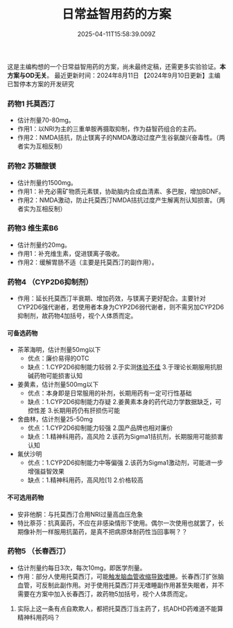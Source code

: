 ﻿---
title: 日常益智用药的方案
description: 
published: true
date: 2025-04-11T15:58:39.009Z
tags: 
editor: markdown
dateCreated: 2025-04-12T10:05:12.112Z
---

这是主编构想的一个日常益智用药的方案，尚未最终定稿，还需更多实验验证。**本方案与OD无关**。
最近更新时间：2024年8月11日
【2024年9月10日更新】主编已暂停本方案的开发研究
### 药物1 托莫西汀
- 估计剂量70-80mg。
- 作用1：以NRI为主的三重单胺再摄取抑制，作为益智药组合的主药。
- 作用2：NMDA拮抗，防止镁离子的NMDA激动过度产生谷氨酸兴奋毒性。（两者实为互相反制）
### 药物2 苏糖酸镁
- 估计剂量约1500mg。
- 作用1：补充必需矿物质元素镁，协助脑内合成血清素、多巴胺，增加BDNF。
- 作用2：NMDA激动，防止托莫西汀NMDA拮抗过度产生解离剂认知损害。（两者实为互相反制）
### 药物3 维生素B6
- 估计剂量约20mg。
- 作用1：补充维生素，促进镁离子吸收。
- 作用2：缓解胃肠不适（主要是托莫西汀的副作用）。
### 药物4 （CYP2D6抑制剂）
- 作用：延长托莫西汀半衰期、增加药效，与镁离子更好配合。主要针对CYP2D6强代谢者，若使用者本身为CYP2D6弱代谢者，则不需另加CYP2D6抑制剂，故药物4加括号，视个人体质而定。
#### 可备选药物
- 茶苯海明，估计剂量50mg以下
  - 优点：廉价易得的OTC
  - 缺点：1.CYP2D6抑制能力较弱 2.于实测[体验不佳](/report/RP084/) 3.于理论长期服用抗胆碱药物可能损害认知
- 姜黄素，估计剂量500mg以下
  - 优点：本身即是日常服用的补剂，长期用药有一定可行性基础
  - 缺点：1.CYP2D6抑制能力存疑 2.姜黄素本身的药代动力学数据缺乏，可控性差 3.长期用药仍有肝损伤可能
- 舍曲林，估计剂量25-50mg
  - 优点：1.CYP2D6抑制能力较强 2.国产品牌也相对廉价
  - 缺点：1.精神科用药，高风险 2.该药为Sigma1拮抗剂，长期服用可能损害认知
- 氟伏沙明
  - 优点：1.CYP2D6抑制能力中等偏强 2.该药为Sigma1激动剂，可能进一步增强益智效果
  - 缺点：1.精神科用药，高风险[1] 2.价格较高
#### 不可选用药物
- 安非他酮：与托莫西汀合用NRI过量高血压危象
- 特比萘芬：抗真菌药，不应在非感染情形下使用。偶尔一次使用也就罢了，长期像补剂一样服用抗菌药，是真不把病原体耐药性当回事啊？？
### 药物5 （长春西汀）
- 估计剂量约每日3次，每次10mg，即医学剂量。
- 作用：部分人使用托莫西汀，可能[触发脑血管收缩导致嗜睡](/ATX/#%E5%8F%8D%E5%88%B6%E6%96%B9%E6%B3%95)。长春西汀扩张脑血管，可反制此副作用。对于使用托莫西汀并无嗜睡副作用甚至失眠者，并不需要在方案中加入长春西汀，故药物5加括号，视个人体质而定。

1.  实际上这一条有点自欺欺人，都把托莫西汀当主药了，抗ADHD药难道不能算精神科用药吗？

